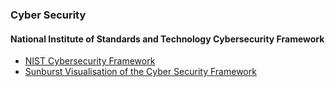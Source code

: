 ### Cyber Security
#### National Institute of Standards and Technology Cybersecurity Framework
* [NIST Cybersecurity Framework](https://csf.tools/reference/nist-cybersecurity-framework/v1-1/)
* [Sunburst Visualisation of the Cyber Security Framework](https://csf.tools/visualizations/csf-sunburst/)
